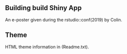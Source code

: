 ## Building build Shiny App

An e-poster given during the rstudio::conf(2019) by Colin. 

## Theme 

HTML theme information in (Readme.txt).
